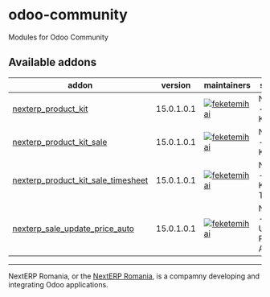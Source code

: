 # odoo-community

Modules for Odoo Community

<!-- prettier-ignore-start -->
[//]: # (addons)

Available addons
----------------
addon | version | maintainers | summary
--- | --- | --- | ---
[nexterp_product_kit](nexterp_product_kit/) | 15.0.1.0.1 | [![feketemihai](https://github.com/feketemihai.png?size=30px)](https://github.com/feketemihai) | NextERP - Product Kit
[nexterp_product_kit_sale](nexterp_product_kit_sale/) | 15.0.1.0.1 | [![feketemihai](https://github.com/feketemihai.png?size=30px)](https://github.com/feketemihai) | NextERP - Product Kit Sale
[nexterp_product_kit_sale_timesheet](nexterp_product_kit_sale_timesheet/) | 15.0.1.0.1 | [![feketemihai](https://github.com/feketemihai.png?size=30px)](https://github.com/feketemihai) | NextERP - Product Kit Sale Timesheet
[nexterp_sale_update_price_auto](nexterp_sale_update_price_auto/) | 15.0.1.0.1 | [![feketemihai](https://github.com/feketemihai.png?size=30px)](https://github.com/feketemihai) | NextERP - Sale Update Prices Auto

[//]: # (end addons)
<!-- prettier-ignore-end -->

----

NextERP Romania, or the [NextERP Romania](https://nexterp.ro/), is a compamny developing and integrating Odoo applications.
